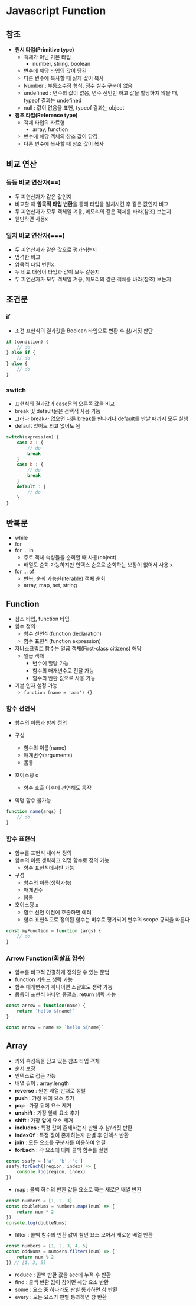 # Javascript Function

## 참조

* **원시 타입(Primitive type)**
  * 객체가 아닌 기본 타입
    * number, string, boolean
  * 변수에 해당 타입의 값이 담김
  * 다른 변수에 복사할 때 실제 값이 복사
  * Number : 부동소수점 형식, 정수 실수 구분이 없음
  * undefined : 변수의 값이 없음, 변수 선언만 하고 값을 할당하지 않을 때, typeof 결과는 undefined
  * null : 값이 없음을 표현, typeof 결과는 object
* **참조 타입(Reference type)**
  * 객체 타입의 자료형
    * array, function
  * 변수에 해당 객체의 참조 값이 담김
  * 다른 변수에 복사할 때 참조 값이 복사

## 비교 연산

### 동등 비교 연산자(==)

* 두 피연산자가 같은 값인지
* 비교할 때 **암묵적 타입 변환**을 통해 타입을 일치시킨 후 같은 값인지 비교
* 두 피연산자가 모두 객체일 겨웅, 메모리의 같은 객체를 바라(참조) 보는지
* 웬만하면 사용x



### 일치 비교 연산자(===)

* 두 피연산자가 같은 값으로 평가되는지
* 엄격한 비교
* 암묵적 타입 변환x
* 두 비교 대상이 타입과 값이 모두 같은지
* 두 피연산자가 모두 객체일 겨웅, 메모리의 같은 객체를 바라(참조) 보는지



## 조건문

###  if

* 조건 표현식의 결과값을 Boolean 타입으로 변환 후 참/거짓 판단

```javascript
if (condition) {
    // do
} else if {
    // do
} else {
    // do
}
```

### switch

* 표현식의 결과값과 case문의 오른쪽 값을 비교
* break 및 default문은 선택적 사용 가능
* 그러나 break가 없으면 다른 break를 만나거나 default를 만날 때까지 모두 실행
* default 있어도 되고 없어도 됨

```javascript
switch(expression) {
    case a : {
        // do
        break
    }
    case b : {
        // do
        break
    }
    default : {
        // do
    }
}
```



## 반복문

* while
* for
* for ... in
  * 주로 객체 속성들을 순회할 때 사용(object)
  * 배열도 순회 가능하지만 인덱스 순으로 순회하는 보장이 없어서 사용 x
* for ... of
  * 반복, 순회 가능한(iterable) 객체 순회
  * array, map, set, string



## Function

* 참조 타입, function 타입
* 함수 정의
  * 함수 선언식(function declaration)
  * 함수 표현식(function expression)
* 자바스크립트 함수는 일급 객체(First-class citizens) 해당
  * 일급 객체
    * 변수에 할당 가능
    * 함수의 매개변수로 전달 가능
    * 함수의 반환 값으로 사용 가능
* 기본 인자 설정 가능
  * `function (name = 'aaa') {}`

### 함수 선언식

* 함수의 이름과 함께 정의

* 구성
  * 함수의 이름(name)
  * 매개변수(arguments)
  * 몸통
* 호이스팅  o
  * 함수 호출 이후에 선언해도 동작
* 익명 함수 불가능

```javascript
function name(args) {
    // do
}
```

### 함수 표현식

* 함수를 표현식 내에서 정의
* 함수의 이름 생략하고 익명 함수로 정의 가능
  * 함수 표현식에서만 가능
* 구성
  * 함수의 이름(생략가능)
  * 매개변수
  * 몸통
* 호이스팅 x
  * 함수 선언 이전에 호출하면 에러
  * 함수 표현식으로 정의된 함수는 벼수로 평가되어 변수의 scope  규칙을 따른다

```javascript
const myFunction = function (args) {
    // do
}
```

### Arrow Function(화살표 함수)

* 함수를 비교적 간결하게 정의할 수 있는 문법
* function 키워드 생략 가능
* 함수 매개변수가 하나이면 소괄호도 생략 가능
* 몸통이 표현식 하나면 중괄호, return 생략 가능

```javascript
const arrow = function(name) {
    return `hello ${name}`
}

const arrow = name => `hello ${name}`
```



## Array

* 키와 속성득을 담고 있는 참조 타입 객체
* 순서 보장
* 인덱스로 접근 가능
* 배열 길이 : array.length
* **reverse** : 원본 배열 반대로 정렬
* **push** : 가장 뒤에 요소 추가
* **pop** : 가장 뒤에 요소 제거
* **unshift** : 가장 앞에 요소 추가
* **shift** : 가장 앞에 요소 제거
* **includes** : 특정 값이 존재하는지 판별 후 참/거짓 반환
* **indexOf** : 특정 값이 존재하는지 판별 후 인덱스 반환
* **join** : 모든 요소를 구분자를 이용하여 연결
* **forEach** : 각 요소에 대해 콜백 함수를 실행

```javascript
const ssafy = ['a', 'b', 'c']
ssafy.forEach((region, index) => {
    console.log(region, index)
})
```

* map : 콜백 하수의 반환 값을 요소로 하는 새로운 배열 반환

```javascript
const numbers = [1, 2, 3]
const doubleNums = numbers.map((num) => {
    return num * 2
})
console.log(doubleNums)
```

* filter : 콜백 함수의 반환 값이 참인 요소 모아서 새로운 배열 반환

```javascript
const numbers = [1, 2, 3, 4, 5]
const oddNums = numbers.filter((num) => {
    return num % 2
}) // [1, 3, 5]
```

* reduce : 콜백 반환 값을 acc에 누적 후 반환
* find : 콜백 반환 값이 참이면 해당 요소 반환
* some : 요소 중 하나라도 판별 통과하면 참 반환
* every : 모든 요소가 판별 통과하면 참 반환



